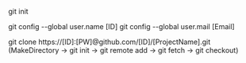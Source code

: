 git init

git config --global user.name [ID]
git config --global user.mail [Email]

git clone https://[ID]:[PW]@github.com/[ID]/[ProjectName].git
(MakeDirectory -> git init -> git remote add -> git fetch -> git checkout)

